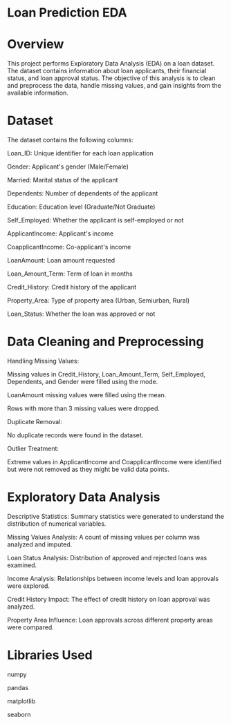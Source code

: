 # Loan Prediction EDA

# Overview

This project performs Exploratory Data Analysis (EDA) on a loan dataset. The dataset contains information about loan applicants, their financial status, and loan approval status. The objective of this analysis is to clean and preprocess the data, handle missing values, and gain insights from the available information.

# Dataset

The dataset contains the following columns:

Loan_ID: Unique identifier for each loan application

Gender: Applicant's gender (Male/Female)

Married: Marital status of the applicant

Dependents: Number of dependents of the applicant

Education: Education level (Graduate/Not Graduate)

Self_Employed: Whether the applicant is self-employed or not

ApplicantIncome: Applicant's income

CoapplicantIncome: Co-applicant's income

LoanAmount: Loan amount requested

Loan_Amount_Term: Term of loan in months

Credit_History: Credit history of the applicant

Property_Area: Type of property area (Urban, Semiurban, Rural)

Loan_Status: Whether the loan was approved or not

# Data Cleaning and Preprocessing

Handling Missing Values:

Missing values in Credit_History, Loan_Amount_Term, Self_Employed, Dependents, and Gender were filled using the mode.

LoanAmount missing values were filled using the mean.

Rows with more than 3 missing values were dropped.

Duplicate Removal:

No duplicate records were found in the dataset.

Outlier Treatment:

Extreme values in ApplicantIncome and CoapplicantIncome were identified but were not removed as they might be valid data points.

# Exploratory Data Analysis

Descriptive Statistics: Summary statistics were generated to understand the distribution of numerical variables.

Missing Values Analysis: A count of missing values per column was analyzed and imputed.

Loan Status Analysis: Distribution of approved and rejected loans was examined.

Income Analysis: Relationships between income levels and loan approvals were explored.

Credit History Impact: The effect of credit history on loan approval was analyzed.

Property Area Influence: Loan approvals across different property areas were compared.

# Libraries Used

numpy

pandas

matplotlib

seaborn
